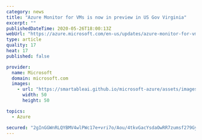 ```yaml
---
category: news
title: "Azure Monitor for VMs is now in preview in US Gov Virginia"
excerpt: ""
publishedDateTime: 2020-05-26T18:00:13Z
webUrl: "https://azure.microsoft.com/en-us/updates/azure-monitor-for-vms-is-now-available-in-us-gov-virginia/"
type: article
quality: 17
heat: 17
published: false

provider:
  name: Microsoft
  domain: microsoft.com
  images:
    - url: "https://smartableai.github.io/microsoft-azure/assets/images/organizations/microsoft.com-50x50.jpg"
      width: 50
      height: 50

topics:
  - Azure

secured: "2gInGGWnRLQYBMV4wlPWc17e+vri7o/Aou/4tkvGacYsdaOwRR7zumsf279GyXCs5h9LQNCrBDycWCPxqqjX6xJ4kjBc8xgoAuMtsTZB/C044lEML1Ggnrfs9wtuuS9yEXeCSplmHD3t8zWNwrsSL5swdEjzViRNTOH5gSAiXxjo7iFT2TTnztsz/7m0ay+Ibd3NR2lXBV4XneV2+S97T+8Sz9VWBgaVOiLWx0DcJ40Ip6lnlgKPtBsHG9S7aYuwPD2Y5pjf7b3KcUyVrwwW6pvCqWxWIkH+4tqlKnogPUyX72Bm6vAZB7vjX3IJH6BzWgRyMdx2PifNfSdeU4U2Og==;o9vTyoYUhqwKAXuoc2fBcA=="
---
```


